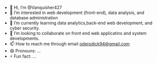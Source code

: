 - 👋 Hi, I’m @Vanquisher427
- 👀 I’m interested in web development (front-end), data analysis, and database administration
- 🌱 I’m currently learning data analytics,back-end web development, and cyber security.
- 💞️ I’m looking to collaborate on front end web applicatins and system developments.
- 📫 How to reach me through email oderodick94@gmail.com
- 😄 Pronouns: ...
- ⚡ Fun fact: ...

<!---
Vanquisher427/Vanquisher427 is a ✨ special ✨ repository because its `README.md` (this file) appears on your GitHub profile.
You can click the Preview link to take a look at your changes.
--->
